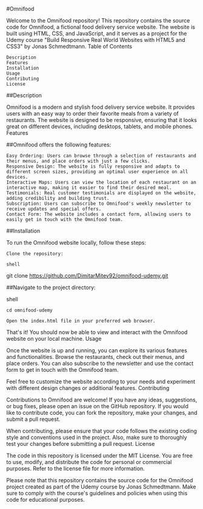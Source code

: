 #Omnifood



Welcome to the Omnifood repository! This repository contains the source code for Omnifood, a fictional food delivery service website. The website is built using HTML, CSS, and JavaScript, and it serves as a project for the Udemy course "Build Responsive Real World Websites with HTML5 and CSS3" by Jonas Schmedtmann.
Table of Contents

    Description
    Features
    Installation
    Usage
    Contributing
    License

##Description

Omnifood is a modern and stylish food delivery service website. It provides users with an easy way to order their favorite meals from a variety of restaurants. The website is designed to be responsive, ensuring that it looks great on different devices, including desktops, tablets, and mobile phones.
Features

##Omnifood offers the following features:

    Easy Ordering: Users can browse through a selection of restaurants and their menus, and place orders with just a few clicks.
    Responsive Design: The website is fully responsive and adapts to different screen sizes, providing an optimal user experience on all devices.
    Interactive Maps: Users can view the location of each restaurant on an interactive map, making it easier to find their desired meal.
    Testimonials: Real customer testimonials are displayed on the website, adding credibility and building trust.
    Subscription: Users can subscribe to Omnifood's weekly newsletter to receive updates and special offers.
    Contact Form: The website includes a contact form, allowing users to easily get in touch with the Omnifood team.

##Installation

To run the Omnifood website locally, follow these steps:

    Clone the repository:

    shell

git clone https://github.com/DimitarMitev92/omnifood-udemy.git

##Navigate to the project directory:

shell

    cd omnifood-udemy

    Open the index.html file in your preferred web browser.

That's it! You should now be able to view and interact with the Omnifood website on your local machine.
Usage

Once the website is up and running, you can explore its various features and functionalities. Browse the restaurants, check out their menus, and place orders. You can also subscribe to the newsletter and use the contact form to get in touch with the Omnifood team.

Feel free to customize the website according to your needs and experiment with different design changes or additional features.
Contributing

Contributions to Omnifood are welcome! If you have any ideas, suggestions, or bug fixes, please open an issue on the GitHub repository. If you would like to contribute code, you can fork the repository, make your changes, and submit a pull request.

When contributing, please ensure that your code follows the existing coding style and conventions used in the project. Also, make sure to thoroughly test your changes before submitting a pull request.
License

The code in this repository is licensed under the MIT License. You are free to use, modify, and distribute the code for personal or commercial purposes. Refer to the license file for more information.

Please note that this repository contains the source code for the Omnifood project created as part of the Udemy course by Jonas Schmedtmann. Make sure to comply with the course's guidelines and policies when using this code for educational purposes.

